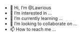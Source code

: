 - 👋 Hi, I’m @Lawrious
- 👀 I’m interested in ...
- 🌱 I’m currently learning ...
- 💞️ I’m looking to collaborate on ...
- 📫 How to reach me ...

<!---
Lawrious/Lawrious is a ✨ special ✨ repository because its `README.md` (this file) appears on your GitHub profile.
You can click the Preview link to take a look at your changes.
--->
